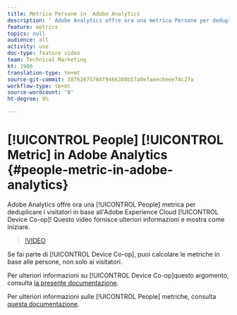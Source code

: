 ```yaml
---
title: Metrica Persone in  Adobe Analytics
description: ' Adobe Analytics offre ora una metrica Persone per deduplicare i visitatori in base ad Adobe Experience Cloud Device Co-op! Questo video fornisce ulteriori informazioni e mostra come iniziare.'
feature: metrics
topics: null
audience: all
activity: use
doc-type: feature video
team: Technical Marketing
kt: 1986
translation-type: tm+mt
source-git-commit: 38f62875768f9466308b57a0efaeec6eee74c27a
workflow-type: tm+mt
source-wordcount: '0'
ht-degree: 0%

---
```



# [!UICONTROL People] [!UICONTROL Metric] in  Adobe Analytics {#people-metric-in-adobe-analytics}

 Adobe Analytics offre ora una [!UICONTROL People] metrica per deduplicare i visitatori in base all&#39;Adobe Experience Cloud [!UICONTROL Device Co-op]! Questo video fornisce ulteriori informazioni e mostra come iniziare.

>[!VIDEO](https://video.tv.adobe.com/v/24037/?quality=12)

Se fai parte di [!UICONTROL Device Co-op], puoi calcolare le metriche in base alle persone, non solo ai visitatori.

Per ulteriori informazioni su [!UICONTROL Device Co-op]questo argomento, consulta [la presente documentazione](https://marketing.adobe.com/resources/help/it_IT/mcdc/).

Per ulteriori informazioni sulle [!UICONTROL People] metriche, consulta [questa documentazione](https://marketing.adobe.com/resources/help/it_IT/mcdc/mcdc-people.html).

